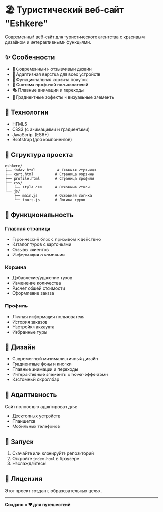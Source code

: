 # 🏖️ Туристический веб-сайт "Eshkere"

Современный веб-сайт для туристического агентства с красивым дизайном и интерактивными функциями.

## ✨ Особенности

- 🎨 Современный и отзывчивый дизайн
- 📱 Адаптивная верстка для всех устройств
- 🛒 Функциональная корзина покупок
- 👤 Система профилей пользователей
- 🎭 Плавные анимации и переходы
- 🌈 Градиентные эффекты и визуальные элементы

## 🚀 Технологии

- HTML5
- CSS3 (с анимациями и градиентами)
- JavaScript (ES6+)
- Bootstrap (для компонентов)

## 📁 Структура проекта

```
eshkere/
├── index.html          # Главная страница
├── cart.html          # Страница корзины
├── profile.html       # Страница профиля
├── css/
│   └── style.css      # Основные стили
└── js/
    ├── main.js        # Основная логика
    └── tours.js       # Логика туров
```

## 🎯 Функциональность

### Главная страница
- Героический блок с призывом к действию
- Каталог туров с карточками
- Отзывы клиентов
- Информация о компании

### Корзина
- Добавление/удаление туров
- Изменение количества
- Расчет общей стоимости
- Оформление заказа

### Профиль
- Личная информация пользователя
- История заказов
- Настройки аккаунта
- Избранные туры

## 🎨 Дизайн

- Современный минималистичный дизайн
- Градиентные фоны и кнопки
- Плавные анимации и переходы
- Интерактивные элементы с hover-эффектами
- Кастомный скроллбар

## 📱 Адаптивность

Сайт полностью адаптирован для:
- Десктопных устройств
- Планшетов
- Мобильных телефонов

## 🚀 Запуск

1. Скачайте или клонируйте репозиторий
2. Откройте `index.html` в браузере
3. Наслаждайтесь!

## 📝 Лицензия

Этот проект создан в образовательных целях.

---

**Создано с ❤️ для путешествий** 